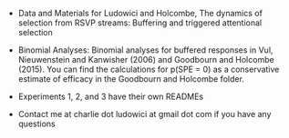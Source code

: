 * Data and Materials for Ludowici and Holcombe, The dynamics of selection from RSVP streams: Buffering and triggered attentional selection

* Binomial Analyses: Binomial analyses for buffered responses in Vul, Nieuwenstein and Kanwisher (2006) and Goodbourn and Holcombe (2015). You can find the calculations for p(SPE = 0) as a conservative estimate of efficacy in the Goodbourn and Holcombe folder.

* Experiments 1, 2, and 3 have their own READMEs

* Contact me at charlie dot ludowici at gmail dot com if you have any questions
